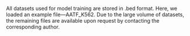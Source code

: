 All datasets used for model training are stored in .bed format.
Here, we loaded an example file—AATF_K562. Due to the large volume of datasets, the remaining files are available upon request by contacting the corresponding author.
